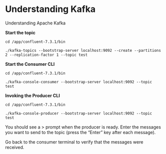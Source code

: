 # Understanding Kafka
Understanding Apache Kafka

**Start the topic**

```
cd /app/confluent-7.3.1/bin

./kafka-topics --bootstrap-server localhost:9092 --create --partitions 2 --replication-factor 1 --topic test

```

**Start the Consumer CLI**

```
cd /app/confluent-7.3.1/bin

./kafka-console-consumer --bootstrap-server localhost:9092 --topic test

```

**Invoking the Producer CLI**

```
cd /app/confluent-7.3.1/bin

./kafka-console-producer --bootstrap-server localhost:9092 --topic test

```
You should see a > prompt when the producer is ready. Enter the messages you want to send to the topic (press the “Enter” key after each message).

Go back to the consumer terminal to verify that the messages were received.

```
